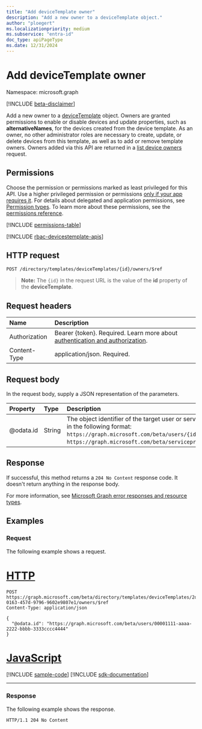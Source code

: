 ```yaml
---
title: "Add deviceTemplate owner"
description: "Add a new owner to a deviceTemplate object."
author: "ploegert"
ms.localizationpriority: medium
ms.subservice: "entra-id"
doc_type: apiPageType
ms.date: 12/31/2024
---
```


# Add deviceTemplate owner

Namespace: microsoft.graph

[!INCLUDE [beta-disclaimer](../../includes/beta-disclaimer.md)]

Add a new owner to a [deviceTemplate](../resources/devicetemplate.md) object. Owners are granted permissions to enable or disable devices and update properties, such as **alternativeNames**, for the devices created from the device template. As an owner, no other administrator roles are necessary to create, update, or delete devices from this template, as well as to add or remove template owners. Owners added via this API are returned in a [list device owners](../api/devicetemplate-list-owners.md) request. 

## Permissions

Choose the permission or permissions marked as least privileged for this API. Use a higher privileged permission or permissions [only if your app requires it](/graph/permissions-overview#best-practices-for-using-microsoft-graph-permissions). For details about delegated and application permissions, see [Permission types](/graph/permissions-overview#permission-types). To learn more about these permissions, see the [permissions reference](/graph/permissions-reference).

<!-- {
  "blockType": "permissions",
  "name": "devicetemplate-post-owners-permissions"
}
-->
[!INCLUDE [permissions-table](../includes/permissions/devicetemplate-post-owners-permissions.md)]

[!INCLUDE [rbac-devicestemplate-apis](../includes/rbac-for-apis/rbac-devicetemplate-apis.md)]

## HTTP request

<!-- { "blockType": "ignored" } -->
```http
POST /directory/templates/deviceTemplates/{id}/owners/$ref
```

>**Note:** The `{id}` in the request URL is the value of the **id** property of the **deviceTemplate**.

## Request headers

|Name|Description|
|:---|:---|
|Authorization|Bearer {token}. Required. Learn more about [authentication and authorization](/graph/auth/auth-concepts).|
|Content-Type|application/json. Required.|

## Request body

In the request body, supply a JSON representation of the parameters.

|Property|Type|Description|
|:---|:---|:---|
|@odata.id|String|The object identifier of the target user or service principal, in the following format: `https://graph.microsoft.com/beta/users/{id}` or `https://graph.microsoft.com/beta/serviceprincipals/{id}`. |

## Response

If successful, this method returns a `204 No Content` response code. It doesn't return anything in the response body.

For more information, see [Microsoft Graph error responses and resource types](/graph/errors).

## Examples

### Request

The following example shows a request.
# [HTTP](#tab/http)
<!-- {
  "blockType": "request",
  "name": "create_directoryobject_from_directoryobjects"
}
-->
``` http
POST https://graph.microsoft.com/beta/directory/templates/deviceTemplates/2d62b12a-0163-457d-9796-9602e9807e1/owners/$ref
Content-Type: application/json

{
  "@odata.id": "https://graph.microsoft.com/beta/users/00001111-aaaa-2222-bbbb-3333cccc4444"
}
```

# [JavaScript](#tab/javascript)
[!INCLUDE [sample-code](../includes/snippets/javascript/create-directoryobject-from-directoryobjects-javascript-snippets.md)]
[!INCLUDE [sdk-documentation](../includes/snippets/snippets-sdk-documentation-link.md)]

---

### Response

The following example shows the response.
<!-- {
  "blockType": "response",
  "truncated": true
}
-->
``` http
HTTP/1.1 204 No Content
```

